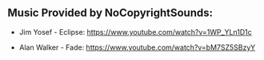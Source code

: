 ## Music Provided by NoCopyrightSounds:

+ Jim Yosef - Eclipse: https://www.youtube.com/watch?v=1WP_YLn1D1c

+ Alan Walker - Fade: https://www.youtube.com/watch?v=bM7SZ5SBzyY